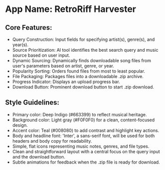 # **App Name**: RetroRiff Harvester

## Core Features:

- Query Construction: Input fields for specifying artist(s), genre(s), and year(s).
- Source Prioritization: AI tool identifies the best search query and music source based on user input.
- Dynamic Sourcing: Dynamically finds downloadable song files from user's parameters based on artist, genre, or year.
- Popularity Sorting: Orders found files from most to least popular.
- File Packaging: Packages files into a downloadable .zip archive.
- Progress Indicator: Displays an upload progress bar.
- Download Button: Prominent download button to start .zip download.

## Style Guidelines:

- Primary color: Deep Indigo (#663399) to reflect musical heritage.
- Background color: Light gray (#F0F0F0) for a clean, content-focused design.
- Accent color: Teal (#008080) to add contrast and highlight key actions.
- Body and headline font: 'Inter', a sans-serif font, will be used for both headers and body copy for readability.
- Simple, flat icons representing music notes, genres, and file types.
- Clean and straightforward layout with a central focus on the query input and the download button.
- Subtle animations for feedback when the .zip file is ready for download.